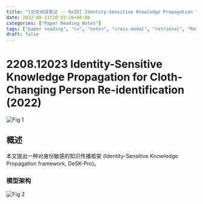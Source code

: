 ```yaml
---
title: "[论文阅读笔记 -- ReID] Identity-Sensitive Knowledge Propagation for CCReID (2022)"
date: 2022-08-31T20:55:26+08:00
categories: ["Paper Reading Notes"]
tags: ["paper reading", "cv", "notes", "cross-modal", "retrieval", "ReID", "clothes-changing"]
draft: false
---
```


# 2208.12023 Identity-Sensitive Knowledge Propagation for Cloth-Changing Person Re-identification (2022)

![Fig 1](/images/2022/PRN266/1.png)

## 概述

本文提出一种对身份敏感的知识传播框架 (Identity-Sensitive Knowledge Propagation framework, DeSK-Pro)。  

### 模型架构

![Fig 2](/images/2022/PRN266/2.png)
